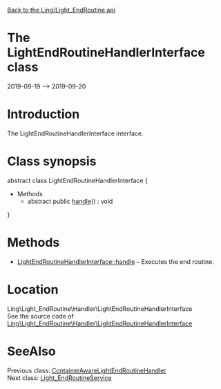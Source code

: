 [Back to the Ling/Light_EndRoutine api](https://github.com/lingtalfi/Light_EndRoutine/blob/master/doc/api/Ling/Light_EndRoutine.md)



The LightEndRoutineHandlerInterface class
================
2019-09-19 --> 2019-09-20






Introduction
============

The LightEndRoutineHandlerInterface interface.



Class synopsis
==============


abstract class <span class="pl-k">LightEndRoutineHandlerInterface</span>  {

- Methods
    - abstract public [handle](https://github.com/lingtalfi/Light_EndRoutine/blob/master/doc/api/Ling/Light_EndRoutine/Handler/LightEndRoutineHandlerInterface/handle.md)() : void

}






Methods
==============

- [LightEndRoutineHandlerInterface::handle](https://github.com/lingtalfi/Light_EndRoutine/blob/master/doc/api/Ling/Light_EndRoutine/Handler/LightEndRoutineHandlerInterface/handle.md) &ndash; Executes the end routine.





Location
=============
Ling\Light_EndRoutine\Handler\LightEndRoutineHandlerInterface<br>
See the source code of [Ling\Light_EndRoutine\Handler\LightEndRoutineHandlerInterface](https://github.com/lingtalfi/Light_EndRoutine/blob/master/Handler/LightEndRoutineHandlerInterface.php)



SeeAlso
==============
Previous class: [ContainerAwareLightEndRoutineHandler](https://github.com/lingtalfi/Light_EndRoutine/blob/master/doc/api/Ling/Light_EndRoutine/Handler/ContainerAwareLightEndRoutineHandler.md)<br>Next class: [Light_EndRoutineService](https://github.com/lingtalfi/Light_EndRoutine/blob/master/doc/api/Ling/Light_EndRoutine/Service/Light_EndRoutineService.md)<br>
